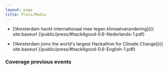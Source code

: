 ```yaml
---
layout: page
title: Press/Media
---
```


* [!Amsterdam hackt internationaal mee tegen klimaatverandering]({{ site.baseurl }}public/press/#hack4good-0.6-Nederlands-1.pdf)

* [!Amsterdam joins the world\'s largest Hackathon for Climate Change]({{ site.baseurl }}public/press/#hack4good-0.6-English-1.pdf)


### Coverage previous events
